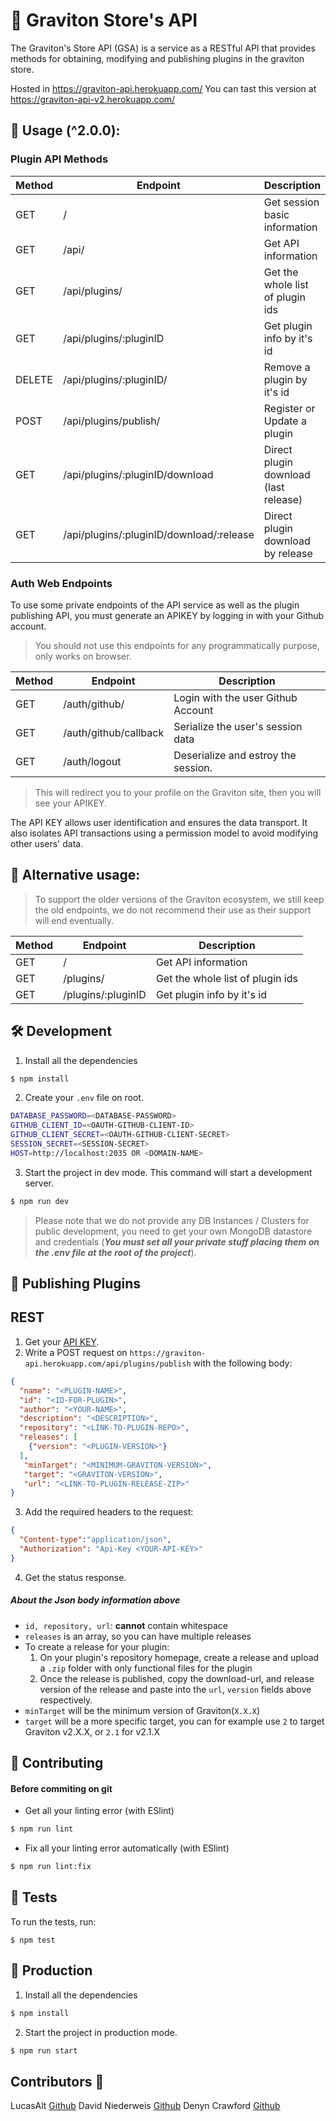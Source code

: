 # 🎡 Graviton Store's API

The Graviton's Store API (GSA) is a service as a RESTful API that provides methods for obtaining, modifying and publishing plugins in the graviton store.

Hosted in https://graviton-api.herokuapp.com/
You can tast this version at https://graviton-api-v2.herokuapp.com/

## 📖 Usage (^2.0.0): 

### Plugin API Methods

| Method | Endpoint | Description | Access |
| ------------- | ------------- | ----- | ---- |
| GET | / | Get session basic information | Private |
| GET | /api/ | Get API information | Public |
| GET | /api/plugins/ | Get the whole list of plugin ids | Public / Limited |
| GET | /api/plugins/:pluginID | Get plugin info by it's id | Public / Limited |
| DELETE | /api/plugins/:pluginID/ | Remove a plugin by it's id | Private |
| POST | /api/plugins/publish/ | Register or Update a plugin | Private |
| GET | /api/plugins/:pluginID/download | Direct plugin download (last release) | Public |
| GET | /api/plugins/:pluginID/download/:release | Direct plugin download by release | Public |

### Auth Web Endpoints

To use some private endpoints of the API service as well as the plugin publishing API, you must generate an APIKEY by logging in with your Github account.

> You should not use this endpoints for any programmatically purpose, only works on browser.

| Method | Endpoint | Description |
| --------------- | ------------- | ------ |
| GET | /auth/github/ | Login with the user Github Account |
| GET | /auth/github/callback | Serialize the user's session data |
| GET | /auth/logout | Deserialize and estroy the session. |

> This will redirect you to your profile on the Graviton site, then you will see your APIKEY. 

The API KEY allows user identification and ensures the data transport. It also isolates API transactions using a permission model to avoid modifying other users' data.

## 📖 Alternative usage:

> To support the older versions of the Graviton ecosystem, we still keep the old endpoints, we do not recommend their use as their support will end eventually.

| Method | Endpoint | Description |
| ------------- | ------------- | ----- |
| GET | / | Get API information |
| GET | /plugins/ | Get the whole list of plugin ids |
| GET | /plugins/:pluginID | Get plugin info by it's id |

## 🛠️ Development

1. Install all the dependencies
```sh
$ npm install
```

2. Create your `.env` file on root.

```sh
DATABASE_PASSWORD=<DATABASE-PASSWORD>
GITHUB_CLIENT_ID=<OAUTH-GITHUB-CLIENT-ID>
GITHUB_CLIENT_SECRET=<OAUTH-GITHUB-CLIENT-SECRET>
SESSION_SECRET=<SESSION-SECRET>
HOST=http://localhost:2035 OR <DOMAIN-NAME>
```

3. Start the project in dev mode. This command will start a development server.
```sh
$ npm run dev
```
> Please note that we do not provide any DB Instances / Clusters for public development, you need to get your own MongoDB datastore and credentials (***You must set all your private stuff placing them on the .env file at the root of the project***).

## 🔌 Publishing Plugins

## REST

1. Get your [API KEY](http://graviton.netlify.app).
2. Write a POST request on `https://graviton-api.herokuapp.com/api/plugins/publish` with the following body:
```json
{
  "name": "<PLUGIN-NAME>",
  "id": "<ID-FOR-PLUGIN>",
  "author": "<YOUR-NAME>",
  "description": "<DESCRIPTION>",
  "repository": "<LINK-TO-PLUGIN-REPO>",
  "releases": [ 
    {"version": "<PLUGIN-VERSION>"}
  ],
   "minTarget": "<MINIMUM-GRAVITON-VERSION>",
   "target": "<GRAVITON-VERSION>",
   "url": "<LINK-TO-PLUGIN-RELEASE-ZIP>"
}
```
3. Add the required headers to the request:

```json
{
  "Content-type":"application/json",
  "Authorization": "Api-Key <YOUR-API-KEY>"
}
```

4. Get the status response.

##### About the Json body information above
* `id, repository, url`: __cannot__ contain whitespace
* `releases` is an array, so you can have multiple releases
* To create a release for your plugin:
  1. On your plugin's repository homepage, create a release and upload a `.zip` folder with only functional files for the plugin
  2. Once the release is published, copy the download-url, and release version of the release and paste into the `url`, `version` fields above respectively.
* `minTarget` will be the minimum version of Graviton(`X.X.X`)
* `target` will be a more specific target, you can for example use `2` to target Graviton v2.X.X, or `2.1` for v2.1.X



## 🎎 Contributing
#### Before commiting on git

* Get all your linting error (with ESlint)
```sh
$ npm run lint
```

* Fix all your linting error automatically (with ESlint)
```sh
$ npm run lint:fix
```

## 🧦 Tests

To run the tests, run:
```shell
$ npm test
```

## 💾 Production

1. Install all the dependencies
```sh
$ npm install
```

2. Start the project in production mode.
```sh
$ npm run start
```

## Contributors 🤠
LucasAlt [Github](https://github.com/LucasCtrl)
David Niederweis [Github](https://github.com/DJN1)
Denyn Crawford [Github](https://github.com/denyncrawford)
